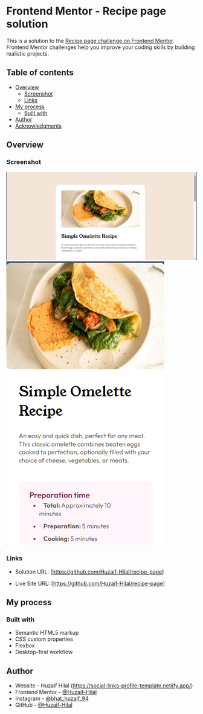# Frontend Mentor - Recipe page solution

This is a solution to the [Recipe page challenge on Frontend Mentor](https://www.frontendmentor.io/challenges/recipe-page-KiTsR8QQKm). Frontend Mentor challenges help you improve your coding skills by building realistic projects. 

## Table of contents

- [Overview](#overview)
  - [Screenshot](#screenshot)
  - [Links](#links)
- [My process](#my-process)
  - [Built with](#built-with)
- [Author](#author)
- [Acknowledgments](#acknowledgments)

## Overview

### Screenshot

![Desktop-Preview](./Layouts/Desktop-Preview.png)
![Desktop-Preview](./Layouts/Mobile-Preview.png)

### Links

- Solution URL: [https://github.com/Huzaif-Hilal/recipe-page]

- Live Site URL: [https://github.com/Huzaif-Hilal/recipe-page]

## My process

### Built with

- Semantic HTML5 markup
- CSS custom properties
- Flexbox
- Desktop-first workflow

## Author

- Website - Huzaif Hilal (https://social-links-profile-template.netlify.app/)
- Frontend Mentor - [@Huzaif-Hilal](https://www.frontendmentor.io/profile/Huzaif-Hilal)
- Instagram - [@bhat_huzaif_94](https://www.instagram.com/bhat_huzaif_94)
- GitHub - [@Huzaif-Hilal](https://www.github.com/Huzaif-Hilal)
